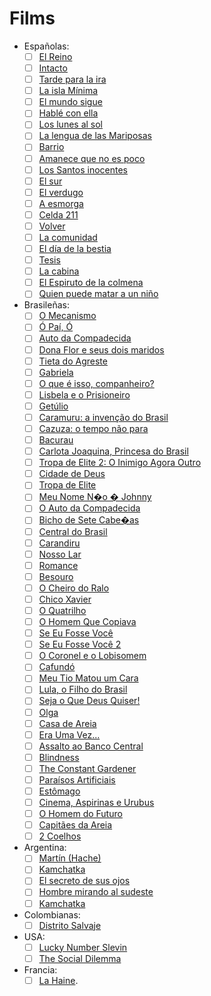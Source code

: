 # Films

- Españolas:
  - [ ] [El Reino](https://www.imdb.com/title/tt7095482)
  - [ ] [Intacto](https://www.imdb.com/title/tt0220580)
  - [ ] [Tarde para la ira]()
  - [ ] [La isla Mínima]()
  - [ ] [El mundo sigue]()
  - [ ] [Hablé con ella]()
  - [ ] [Los lunes al sol]()
  - [ ] [La lengua de las Mariposas]()
  - [ ] [Barrio]()
  - [ ] [Amanece que no es poco]()
  - [ ] [Los Santos inocentes]()
  - [ ] [El sur]()
  - [ ] [El verdugo]()
  - [ ] [A esmorga]()
  - [ ] [Celda 211]()
  - [ ] [Volver]()
  - [ ] [La comunidad]()
  - [ ] [El día de la bestia]()
  - [ ] [Tesis]()
  - [ ] [La cabina]()
  - [ ] [El Espiruto de la colmena]()
  - [ ] [Quien puede matar a un niño]()
- Brasileñas:
  - [ ] [O Mecanismo](https://www.imdb.com/title/tt6873658/)
  - [ ] [Ó Paí, Ó](https://www.imdb.com/title/tt0895777)
  - [ ] [Auto da Compadecida](https://www.imdb.com/title/tt0271383)
  - [ ] [Dona Flor e seus dois maridos](https://www.imdb.com/title/tt7901878)
  - [ ] [Tieta do Agreste](https://www.imdb.com/title/tt0117910)
  - [ ] [Gabriela](https://www.imdb.com/title/tt0435479)
  - [ ] [O que é isso, companheiro?](https://www.imdb.com/title/tt0119815)
  - [ ] [Lisbela e o Prisioneiro](https://www.imdb.com/title/tt0367975)
  - [ ] [Getúlio](https://www.imdb.com/title/tt3046062)
  - [ ] [Caramuru: a invenção do Brasil](https://www.imdb.com/title/tt0298786)
  - [ ] [Cazuza: o tempo não para](https://www.imdb.com/title/tt0318590)
  - [ ] [Bacurau](https://www.imdb.com/title/tt2762506)
  - [ ] [Carlota Joaquina, Princesa do Brasil](https://www.imdb.com/title/tt010938)
  - [ ] [Tropa de Elite 2: O Inimigo Agora Outro](https://www.imdb.com/title/tt1555149/)
  - [ ] [Cidade de Deus](https://www.imdb.com/title/tt0317248/)
  - [ ] [Tropa de Elite](https://www.imdb.com/title/tt0861739/)
  - [ ] [Meu Nome N�o � Johnny](https://www.imdb.com/title/tt1092016/)
  - [ ] [O Auto da Compadecida](https://www.imdb.com/title/tt0271383/)
  - [ ] [Bicho de Sete Cabe�as](https://www.imdb.com/title/tt0263124/)
  - [ ] [Central do Brasil](https://www.imdb.com/title/tt0140888/)
  - [ ] [Carandiru](https://www.imdb.com/title/tt0293007/)
  - [ ] [Nosso Lar](https://www.imdb.com/title/tt1467388/)
  - [ ] [Romance](https://www.imdb.com/title/tt0884177/)
  - [ ] [Besouro](https://www.imdb.com/title/tt1322277/)
  - [ ] [O Cheiro do Ralo](https://www.imdb.com/title/tt0489458/)
  - [ ] [Chico Xavier](https://www.imdb.com/title/tt1234559/)
  - [ ] [O Quatrilho](https://www.imdb.com/title/tt0114212/)
  - [ ] [O Homem Que Copiava](https://www.imdb.com/title/tt0367859/)
  - [ ] [Se Eu Fosse Você](https://www.imdb.com/title/tt0448927/)
  - [ ] [Se Eu Fosse Você 2](https://www.imdb.com/title/tt1099227/)
  - [ ] [O Coronel e o Lobisomem](https://www.imdb.com/title/tt0456117/)
  - [ ] [Cafundó](https://www.imdb.com/title/tt0442751/)
  - [ ] [Meu Tio Matou um Cara](https://www.imdb.com/title/tt0416979/)
  - [ ] [Lula, o Filho do Brasil](https://www.imdb.com/title/tt1442576/)
  - [ ] [Seja o Que Deus Quiser!](https://www.imdb.com/title/tt0334316/)
  - [ ] [Olga](https://www.imdb.com/title/tt0196811/)
  - [ ] [Casa de Areia](https://www.imdb.com/title/tt0373747/)
  - [ ] [Era Uma Vez...](https://www.imdb.com/title/tt1174691/)
  - [ ] [Assalto ao Banco Central](https://www.imdb.com/title/tt1579223/)
  - [ ] [Blindness](https://www.imdb.com/title/tt0861689/)
  - [ ] [The Constant Gardener](https://www.imdb.com/title/tt0387131/)
  - [ ] [Paraísos Artificiais](https://www.imdb.com/title/tt2102396/)
  - [ ] [Estômago](https://www.imdb.com/title/tt1039960/)
  - [ ] [Cinema, Aspirinas e Urubus](https://www.imdb.com/title/tt0373760/)
  - [ ] [O Homem do Futuro](https://www.imdb.com/title/tt2027178/)
  - [ ] [Capitães da Areia](https://www.imdb.com/title/tt1828148/)
  - [ ] [2 Coelhos](https://www.imdb.com/title/tt1753722/)

- Argentina:
  - [ ] [Martín (Hache)](https://www.imdb.com/title/tt0119626)
  - [ ] [Kamchatka](https://www.imdb.com/title/tt0320042)
  - [ ] [El secreto de sus ojos](https://www.imdb.com/title/tt1305806)
  - [ ] [Hombre mirando al sudeste](https://www.imdb.com/title/tt0091214)
  - [ ] [Kamchatka](https://www.imdb.com/title/tt0320042)
- Colombianas:
  - [ ] [Distrito Salvaje](https://www.imdb.com/title/tt8105958)
- USA:
  - [ ] [Lucky Number Slevin](https://www.imdb.com/title/tt0425210)
  - [ ] [The Social Dilemma](https://www.imdb.com/title/tt11464826)
- Francia:
  - [ ] [La Haine](https://www.imdb.com/title/tt0113247).
